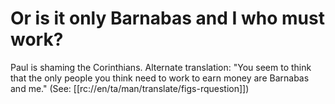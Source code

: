 # Or is it only Barnabas and I who must work?

Paul is shaming the Corinthians. Alternate translation: "You seem to think that the only people you think need to work to earn money are Barnabas and me." (See: [[rc://en/ta/man/translate/figs-rquestion]])

